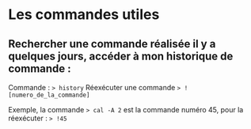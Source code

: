 # Les commandes utiles

## Rechercher une commande réalisée il y a quelques jours, accéder à mon historique de commande :

Commande :
`> history`
Réexécuter une commande
`> ![numero_de_la_commande]`

Exemple, la commande `> cal -A 2` est la commande numéro 45, pour la réexécuter :
`> !45`
